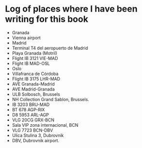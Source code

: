 # Log of places where I have been writing for this book

* Granada
* Vienna airport
* Madrid
* Terminal T4 del aeropuerto de Madrid
* Playa Granada (Motril)
* Flight IB 3121 VIE-MAD
* Flight IB MAD-OSL
* Oslo
* Villafranca de Córdoba
* Flight IB 3175 LHR-MAD
* AVE Granada-Madrid
* AVE Madrid-Granada
* ULB Solbosch, Brussels
* NH Collection Grand Sablon, Brussels.
* IB 3203 BRU-MAD
* BT 678 AGP-RIX
* D8 5953 ARL-AGP
* VLG 20CG GRX-BCN
* Sala VIP zona internacional, BCN
* VLG 7723 BCN-DBV
* Ulica Stulina 3, Dubrovnik
* DBV, Dubrovnik airport.
